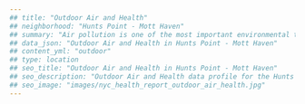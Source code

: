 ```yaml
---
## title: "Outdoor Air and Health"
## neighborhood: "Hunts Point - Mott Haven"
## summary: "Air pollution is one of the most important environmental threats to urban populations and while all people are exposed, pollutant emissions, levels of exposure, and population vulnerability vary across neighborhoods. Exposures to common air pollutants have been linked to respiratory and cardiovascular diseases, cancers, and premature deaths."
## data_json: "Outdoor Air and Health in Hunts Point - Mott Haven"
## content_yml: "outdoor"
## type: location
## seo_title: "Outdoor Air and Health in Hunts Point - Mott Haven"
## seo_description: "Outdoor Air and Health data profile for the Hunts Point - Mott Haven neighborhood of NYC."
## seo_image: "images/nyc_health_report_outdoor_air_health.jpg"
---
```

